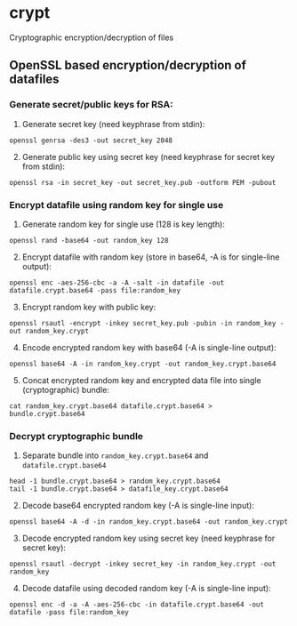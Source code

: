 # crypt

Cryptographic encryption/decryption of files


## OpenSSL based encryption/decryption of datafiles

### Generate secret/public keys for RSA:

1. Generate secret key (need keyphrase from stdin):

```shell
openssl genrsa -des3 -out secret_key 2048
```

2. Generate public key using secret key (need keyphrase for secret key from stdin):

```shell
openssl rsa -in secret_key -out secret_key.pub -outform PEM -pubout
```

### Encrypt datafile using random key for single use

1. Generate random key for single use (128 is key length):

```shell
openssl rand -base64 -out random_key 128
```

2. Encrypt datafile with random key (store in base64, -A is for single-line output):

```shell
openssl enc -aes-256-cbc -a -A -salt -in datafile -out datafile.crypt.base64 -pass file:random_key
```

3. Encrypt random key with public key:

```shell
openssl rsautl -encrypt -inkey secret_key.pub -pubin -in random_key -out random_key.crypt
```

4. Encode encrypted random key with base64 (-A is single-line output):

```shell
openssl base64 -A -in random_key.crypt -out random_key.crypt.base64
```

5. Concat encrypted random key and encrypted data file into single (cryptographic) bundle:

```shell
cat random_key.crypt.base64 datafile.crypt.base64 > bundle.crypt.base64
```

### Decrypt cryptographic bundle

1. Separate bundle into `random_key.crypt.base64` and `datafile.crypt.base64`

```shell
head -1 bundle.crypt.base64 > random_key.crypt.base64
tail -1 bundle.crypt.base64 > datafile_key.crypt.base64
```

2. Decode base64 encrypted random key (-A is single-line input):

```shell
openssl base64 -A -d -in random_key.crypt.base64 -out random_key.crypt
```

3. Decode encrypted random key using secret key (need keyphrase for secret key):

```shell
openssl rsautl -decrypt -inkey secret_key -in random_key.crypt -out random_key
```

4. Decode datafile using decoded random key (-A is single-line input):

```shell
openssl enc -d -a -A -aes-256-cbc -in datafile.crypt.base64 -out datafile -pass file:random_key
```
